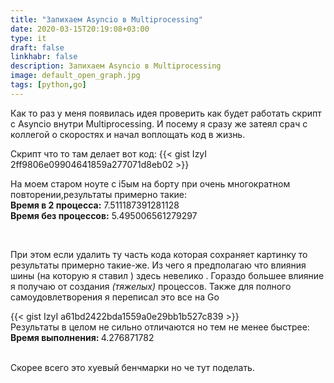 ```yaml
---
title: "Запихаем Asyncio в Multiprocessing"
date: 2020-03-15T20:19:08+03:00
type: it
draft: false
linkhabr: false
description: Запихаем Asyncio в Multiprocessing
image: default_open_graph.jpg
tags: [python,go]
---
```


Как то раз у меня появилась идея проверить как будет работать скрипт  c Asyncio внутри Multiprocessing. 
И посему я сразу же  затеял срач с коллегой о скоростях и начал воплощать код в жизнь.

<!--more-->
Скрипт что то там делает вот код:
{{< gist IzyI 2ff9806e09904641859a277071d8eb02 >}}

   На моем старом ноуте с i5ым на борту при очень многократном повторении,результаты примерно такие:
   <br>
   <b class="redic">Время в 2 процесса:</b> 7.511187391281128<br>
   <b class="redic">Время без процессов:</b> 5.495006561279297</p>
<br>

   При этом если удалить ту часть кода которая сохраняет картинку то результаты примерно такие-же. 
   Из чего я предполагаю что влияния шины (на которую я ставил ) здесь невелико .
   Гораздо большее влияние я получаю от создания <i>(тяжелых)</i> процессов.
   Также для полного самоудовлетворения я переписал это все на Go

{{< gist IzyI a61bd2422bda1559a0e29bb1b527c839 >}}
<br>
   Результаты в целом не сильно отличаются но тем не менее быстрее:
   <br>
   <b class="redic">Время выполнения: </b> 4.276871782<br>
   <br>

Скорее всего  это хуевый бенчмарки но че тут поделать.
